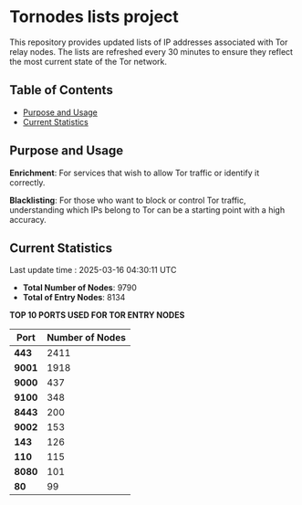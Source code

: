 # Tornodes lists project

This repository provides updated lists of IP addresses associated with Tor relay nodes. The lists are refreshed every 30 minutes to ensure they reflect the most current state of the Tor network.

## Table of Contents

- [Purpose and Usage](#purpose-and-usage)
- [Current Statistics](#current-statistics)


## Purpose and Usage

**Enrichment**: For services that wish to allow Tor traffic or identify it correctly.

**Blacklisting**: For those who want to block or control Tor traffic, understanding which IPs belong to Tor can be a starting point with a high accuracy.

## Current Statistics

Last update time : 2025-03-16 04:30:11 UTC

- **Total Number of Nodes**: 9790
- **Total of Entry Nodes**: 8134

**TOP 10 PORTS USED FOR TOR ENTRY NODES**

| **Port** | **Number of Nodes** |
|------|-----------------|
| **443**   | 2411  |
| **9001**   | 1918  |
| **9000**   | 437  |
| **9100**   | 348  |
| **8443**   | 200  |
| **9002**   | 153  |
| **143**   | 126  |
| **110**   | 115  |
| **8080**   | 101  |
| **80**   | 99  |

